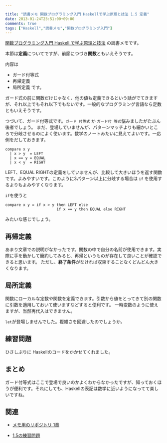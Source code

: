 ```yaml
---

title: "読書メモ 関数プログラミング入門 Haskellで学ぶ原理と技法 1.5 定義"
date: 2013-01-24T23:51:00+09:00
comments: true
tags: ["Haskell","読書メモ","関数プログラミング入門"]
---
```


[関数プログラミング入門 Haskell で学ぶ原理と技法](http://www.amazon.co.jp/gp/product/427406896X/ref=as_li_ss_tl?ie=UTF8&camp=247&creative=7399&creativeASIN=427406896X&linkCode=as2&tag=eiel-22) の読書メモです。

本節は**定義**についてですが、前節につづき**関数**ともいえそうです。

内容は
* ガード付等式
* 再帰定義
* 局所定義
です。

ガード式の前に関数だけじゃなく、他の値も定義できるという話がでてきますが、それ以上でもそれ以下でもないです。一般的なプログラミング言語なら定数ともいえそうです。

つづいて、ガード付等式です。`ガード 付等式` か `ガード付 等式`悩みましたがたぶん後者でしょう。
まだ、登場していませんが、パターンマッチよりも細かいところで分岐させるのによく使います。数学のノートみたいに見えてよいです。一応例をだしておきます。

```
compare x y
  | x > y  = LEFT
  | x == y = EQUAL
  | x < y  = RIGHT
```
LEFT、EQUAL RIGHTの定義をしていませんが、比較して大きいほうを返す関数です。よみやすいです。このように3パターン以上に分岐する場合は `if` を使用するよりもよみやすくなります。

`if`を使うと

```
compare x y = if x > y then LEFT else
                       if x == y then EQUAL else RIGHT
```
みたいな感じでしょう。

## 再帰定義

あまり文章での説明がなかったです。関数の中で自分の名前が使用できます。実際に手を動かして簡約してみると、再帰というものが存在して良いことが確認できると思います。
ただし、**終了条件**がなければ収束することなくどんどん大きくなります。

## 局所定義

関数にローカルな定数や関数を定義できます。引数から値をとってきて別の関数に引数を適用しておいて使いますなどすると便利です。
一時変数のように使えますが、当然再代入はできません。

`let`が登場しませんでした。複雑さを回避したのでしょうか。

## 練習問題

ひさしぶりに Haskellのコードをかかせてくれました。

## まとめ

ガード付等式はここで登場で良いのかよくわからなかったですが、知っておくほうが便利です。それにしても、Haskellの表記は数学に近いようになってて楽しいですね。

## 関連

* [メモ用のリポジトリ 1章](https://github.com/eiel/Introduction-to-Functional-Programming-using-Haskell/blob/master/1/index.org)

* [1.5の練習問題](https://github.com/eiel/Introduction-to-Functional-Programming-using-Haskell/blob/master/1/1.5.hs)
